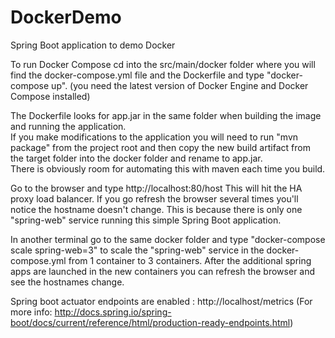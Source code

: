 # DockerDemo
Spring Boot application to demo Docker

To run Docker Compose cd into the src/main/docker folder where you will find the docker-compose.yml file and the Dockerfile and type "docker-compose up". (you need the latest version of Docker Engine and Docker Compose installed)

The Dockerfile looks for app.jar in the same folder when building the image and running the application.  
If you make modifications to the application you will need to run "mvn package" from the project root and then copy the new build artifact from the target folder into the docker folder and rename to app.jar.  
There is obviously room for automating this with maven each time you build.

Go to the browser and type http://localhost:80/host This will hit the HA proxy load balancer. If you go refresh the browser several times you'll notice the hostname doesn't change.  This is because there is only one
"spring-web" service running this simple Spring Boot application.

In another terminal go to the same docker folder and type "docker-compose scale spring-web=3" to scale the "spring-web" service in the docker-compose.yml from 1 container to 3 containers.
After the additional spring apps are launched in the new containers you can refresh the browser and see the hostnames change. 

Spring boot actuator endpoints are enabled : http://localhost/metrics  (For more info: http://docs.spring.io/spring-boot/docs/current/reference/html/production-ready-endpoints.html)